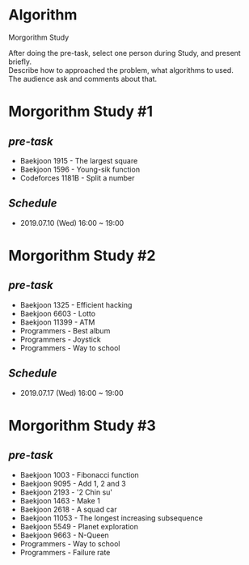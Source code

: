 # Algorithm  
Morgorithm Study  

After doing the pre-task, select one person during Study, and present briefly.  
Describe how to approached the problem, what algorithms to used.  
The audience ask and comments about that.

# Morgorithm Study #1  
## *pre-task*  
  + Baekjoon 1915 - The largest square  
  + Baekjoon 1596 - Young-sik function  
  + Codeforces 1181B - Split a number  
  
## *Schedule*  
  + 2019.07.10 (Wed) 16:00 ~ 19:00  
  
# Morgorithm Study #2  
## *pre-task*  
  + Baekjoon 1325 - Efficient hacking  
  + Baekjoon 6603 - Lotto  
  + Baekjoon 11399 - ATM  
  + Programmers - Best album  
  + Programmers - Joystick  
  + Programmers - Way to school 
  
## *Schedule*  
  + 2019.07.17 (Wed) 16:00 ~ 19:00

# Morgorithm Study #3
## *pre-task*
  + Baekjoon 1003 - Fibonacci function
  + Baekjoon 9095 - Add 1, 2 and 3
  + Baekjoon 2193 - '2 Chin su'  
  + Baekjoon 1463 - Make 1
  + Baekjoon 2618 - A squad car
  + Baekjoon 11053 - The longest increasing subsequence
  + Baekjoon 5549 - Planet exploration
  + Baekjoon 9663 - N-Queen
  + Programmers - Way to school
  + Programmers - Failure rate
